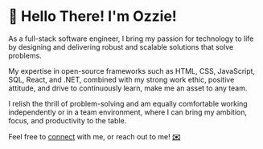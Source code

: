 

# :wave: Hello There! I'm Ozzie!

As a full-stack software engineer, I bring my passion for technology to life by designing and delivering robust and scalable solutions that solve problems. 

My expertise in open-source frameworks such as HTML, CSS, JavaScript, SQL, React, and .NET, combined with my strong work ethic, positive attitude, and drive to continuously learn, make me an asset to any team. 

I relish the thrill of problem-solving and am equally comfortable working independently or in a team environment, where I can bring my ambition, focus, and productivity to the table.

Feel free to <a href="https://www.linkedin.com/in/ozzierosas/">connect</a> with me, or reach out to me! <a href="mailto:ozzie.rosas@gmail.com"><b>:envelope:</b></a>

